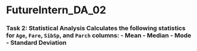# FutureIntern_DA_02
### Task 2: Statistical Analysis Calculates the following statistics for `Age`, `Fare`, `SibSp`, and `Parch` columns: - **Mean** - **Median** - **Mode** - **Standard Deviation**
